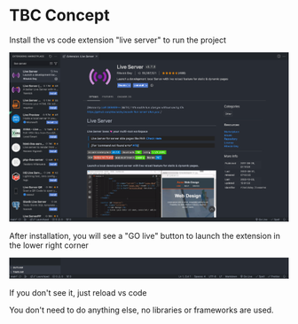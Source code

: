 # TBC Concept

Install the vs code extension "live server" to run the project

![Live Server](src/readmeImg/1.png)

After installation, you will see a "GO live" button to launch the extension in the lower right corner

![Lunch Live Server](src/readmeImg/2.png)

If you don't see it, just reload vs code

You don't need to do anything else, no libraries or frameworks are used.
